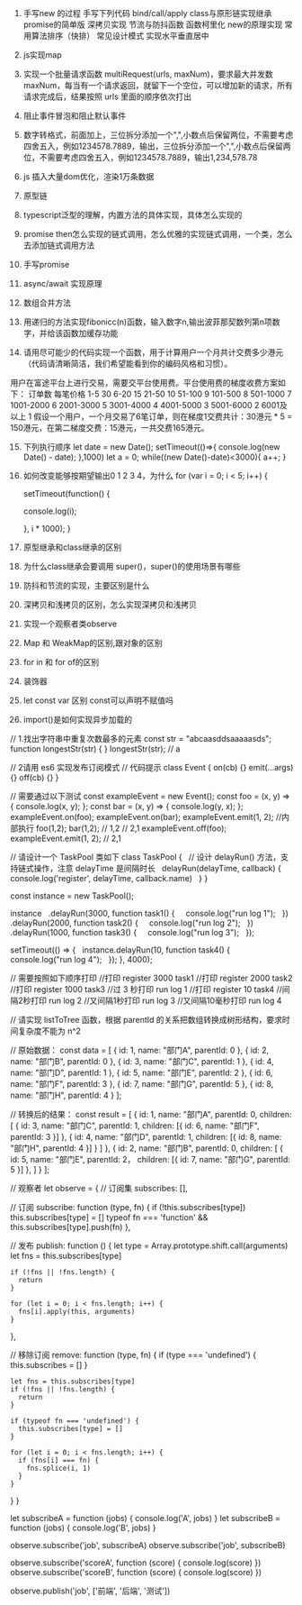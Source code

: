 1. 手写new 的过程
手写下列代码
bind/call/apply
class与原形链实现继承
promise的简单版
深拷贝实现
节流与防抖函数
函数柯里化
new的原理实现
常用算法排序（快排）
常见设计模式
实现水平垂直居中

2. js实现map

3. 实现一个批量请求函数 multiRequest(urls, maxNum)，要求最大并发数 maxNum，每当有一个请求返回，就留下一个空位，可以增加新的请求，所有请求完成后，结果按照 urls 里面的顺序依次打出

4. 阻止事件冒泡和阻止默认事件

5. 数字转格式，前面加上，三位拆分添加一个",",小数点后保留两位，不需要考虑四舍五入，例如1234578.7889，输出，三位拆分添加一个",",小数点后保留两位，不需要考虑四舍五入，例如1234578.7889，输出1,234,578.78

6. js 插入大量dom优化，渲染1万条数据

7. 原型链

8. typescript泛型的理解，内置方法的具体实现，具体怎么实现的

9. promise then怎么实现的链式调用，怎么优雅的实现链式调用，一个类，怎么去添加链式调用方法

10. 手写promise

11. async/await 实现原理

12. 数组合并方法

13. 用递归的方法实现fibonicc(n)函数，输入数字n,输出波菲那契数列第n项数字，并给该函数加缓存功能

14. 请用尽可能少的代码实现一个函数，用于计算用户一个月共计交费多少港元（代码请清晰简洁，我们希望能看到你的编码风格和习惯）。

用户在富途平台上进行交易，需要交平台使用费。平台使用费的梯度收费方案如下：
订单数  每笔价格
1-5    30
6-20   15
21-50  10
51-100  9
101-500 8
501-1000 7
1001-2000 6
2001-3000  5
3001-4000  4
4001-5000  3
5001-6000  2
6001及以上  1
假设一个用户，一个月交易了6笔订单，则在梯度1交费共计：30港元 * 5 = 150港元，在第二梯度交费：15港元，一共交费165港元。

15. 下列执行顺序
let date = new Date(); 
setTimeout(()=>{
  console.log(new Date() - date); 
},1000)
let a = 0;
while((new Date()-date)<3000){
a++; 
}

16. 如何改变能够按期望输出0 1 2 3 4，为什么
for (var i = 0; i < 5; i++) {

    setTimeout(function() {

      console.log(i);

    }, i * 1000);
}

17. 原型继承和class继承的区别

18. 为什么class继承会要调用 super()，super()的使用场景有哪些

19. 防抖和节流的实现，主要区别是什么

20. 深拷贝和浅拷贝的区别，怎么实现深拷贝和浅拷贝

21. 实现一个观察者类observe

22. Map 和 WeakMap的区别,跟对象的区别

23. for in 和 for of的区别

24. 装饰器

25. let const var 区别 const可以声明不赋值吗

26. import()是如何实现异步加载的

// 1.找出字符串中重复次数最多的元素
const str = "abcaasddsaaaaasds";
function longestStr(str) {
}
longestStr(str); // a

// 2请用 es6 实现发布订阅模式
// 代码提示
class Event {
  on(cb) {}
  emit(...args) {}
  off(cb) {}
}

// 需要通过以下测试
const exampleEvent = new Event();
const foo = (x, y) => {
  console.log(x, y);
};
const bar = (x, y) => {
  console.log(y, x);
};
exampleEvent.on(foo);
exampleEvent.on(bar);
exampleEvent.emit(1, 2); //内部执行 foo(1,2); bar(1,2);
// 1,2
// 2,1
exampleEvent.off(foo);
exampleEvent.emit(1, 2);
// 2,1

// 请设计一个 TaskPool 类如下
class TaskPool {
  // 设计 delayRun() 方法，支持链式操作，注意 delayTime 是间隔时长
  delayRun(delayTime, callback) {
     console.log('register', delayTime, callback.name)
  }
}

const instance = new TaskPool();

instance
  .delayRun(3000, function task1() {
    console.log("run log 1");
  })
  .delayRun(2000, function task2() {
    console.log("run log 2");
  })
  .delayRun(1000, function task3() {
    console.log("run log 3");
  });

setTimeout(() => {
  instance.delayRun(10, function task4() {
    console.log("run log 4");
  });
}, 4000);

// 需要按照如下顺序打印
//打印 register 3000 task1
//打印 register 2000 task2
//打印 register 1000 task3
//过 3 秒打印 run log 1
//打印 register 10 task4
//间隔2秒打印 run log 2
//又间隔1秒打印 run log 3
//又间隔10毫秒打印 run log 4


// 请实现 listToTree 函数，根据 parentId 的关系把数组转换成树形结构，要求时间复杂度不能为 n^2

// 原始数据：
const data = [
  { id: 1, name: "部门A", parentId: 0 },
  { id: 2, name: "部门B", parentId: 0 },
  { id: 3, name: "部门C", parentId: 1 },
  { id: 4, name: "部门D", parentId: 1 },
  { id: 5, name: "部门E", parentId: 2 },
  { id: 6, name: "部门F", parentId: 3 },
  { id: 7, name: "部门G", parentId: 5 },
  { id: 8, name: "部门H", parentId: 4 }
];

// 转换后的结果：
const result = [
  {
    id: 1,
    name: "部门A",
    parentId: 0,
    children: [
      {
        id: 3,
        name: "部门C",
        parentId: 1,
        children: [{ id: 6, name: "部门F", parentId: 3 }]
      },
      {
        id: 4,
        name: "部门D",
        parentId: 1,
        children: [{ id: 8, name: "部门H", parentId: 4 }]
      }
    ]
  },
  {
    id: 2,
    name: "部门B",
    parentId: 0,
    children: [
      { 
      id: 5, 
      name: "部门E", 
      parentId: 2，
      children: [{ id: 7, name: "部门G", parentId: 5 }]
      },
    ]
  }
];


// 观察者
let observe = {
  // 订阅集
  subscribes: [],

  // 订阅
  subscribe: function (type, fn) {
    if (!this.subscribes[type])  this.subscribes[type] = []
    typeof fn === 'function' && this.subscribes[type].push(fn)
  },

  // 发布
  publish: function () {
    let type = Array.prototype.shift.call(arguments)
    let fns = this.subscribes[type]

    if (!fns || !fns.length) {
      return
    }

    for (let i = 0; i < fns.length; i++) {
      fns[i].apply(this, arguments)
    }
  },

  // 移除订阅
  remove: function (type, fn) {
    if (type === 'undefined') {
      this.subscribes = []
    }

    let fns = this.subscribes[type]
    if (!fns || !fns.length) {
      return
    }

    if (typeof fn === 'undefined') {
      this.subscribes[type] = []
    }

    for (let i = 0; i < fns.length; i++) {
      if (fns[i] === fn) {
        fns.splice(i, 1)
      }
    }
  }
}

let subscribeA = function (jobs) {
  console.log('A', jobs)
}
let subscribeB = function (jobs) {
  console.log('B', jobs)
}

observe.subscribe('job', subscribeA)
observe.subscribe('job', subscribeB)

observe.subscribe('scoreA', function (score) { console.log(score) })
observe.subscribe('scoreB', function (score) { console.log(score) })

observe.publish('job', ['前端', '后端', '测试'])


